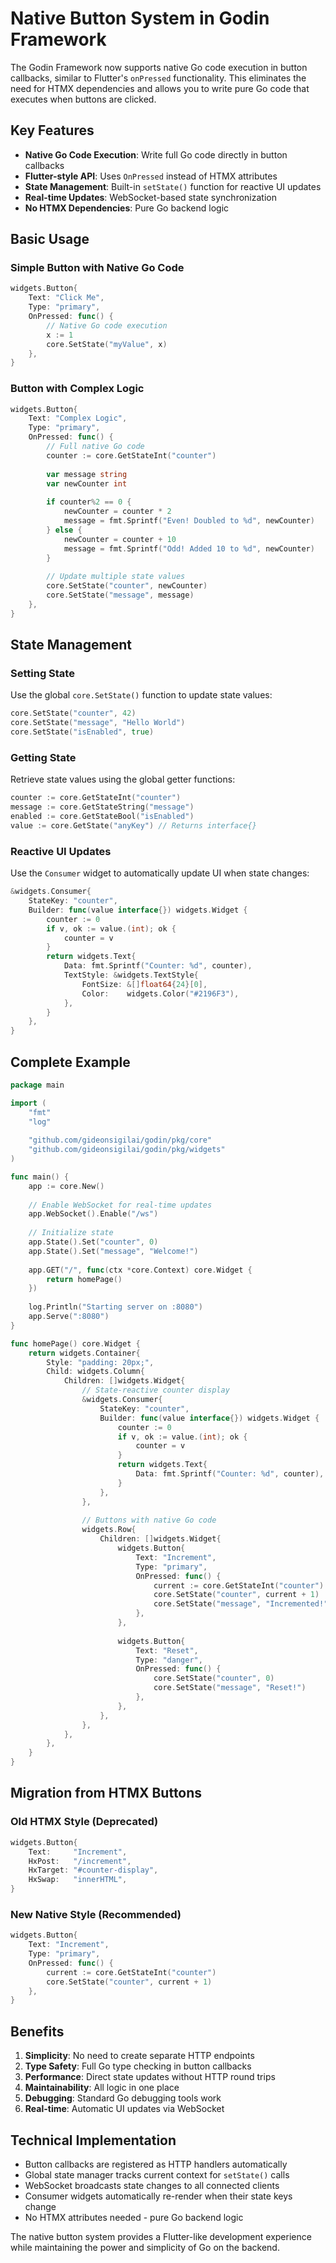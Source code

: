 # Native Button System in Godin Framework

The Godin Framework now supports native Go code execution in button callbacks, similar to Flutter's `onPressed` functionality. This eliminates the need for HTMX dependencies and allows you to write pure Go code that executes when buttons are clicked.

## Key Features

- **Native Go Code Execution**: Write full Go code directly in button callbacks
- **Flutter-style API**: Uses `OnPressed` instead of HTMX attributes
- **State Management**: Built-in `setState()` function for reactive UI updates
- **Real-time Updates**: WebSocket-based state synchronization
- **No HTMX Dependencies**: Pure Go backend logic

## Basic Usage

### Simple Button with Native Go Code

```go
widgets.Button{
    Text: "Click Me",
    Type: "primary",
    OnPressed: func() {
        // Native Go code execution
        x := 1
        core.SetState("myValue", x)
    },
}
```

### Button with Complex Logic

```go
widgets.Button{
    Text: "Complex Logic",
    Type: "primary",
    OnPressed: func() {
        // Full native Go code
        counter := core.GetStateInt("counter")
        
        var message string
        var newCounter int
        
        if counter%2 == 0 {
            newCounter = counter * 2
            message = fmt.Sprintf("Even! Doubled to %d", newCounter)
        } else {
            newCounter = counter + 10
            message = fmt.Sprintf("Odd! Added 10 to %d", newCounter)
        }
        
        // Update multiple state values
        core.SetState("counter", newCounter)
        core.SetState("message", message)
    },
}
```

## State Management

### Setting State

Use the global `core.SetState()` function to update state values:

```go
core.SetState("counter", 42)
core.SetState("message", "Hello World")
core.SetState("isEnabled", true)
```

### Getting State

Retrieve state values using the global getter functions:

```go
counter := core.GetStateInt("counter")
message := core.GetStateString("message")
enabled := core.GetStateBool("isEnabled")
value := core.GetState("anyKey") // Returns interface{}
```

### Reactive UI Updates

Use the `Consumer` widget to automatically update UI when state changes:

```go
&widgets.Consumer{
    StateKey: "counter",
    Builder: func(value interface{}) widgets.Widget {
        counter := 0
        if v, ok := value.(int); ok {
            counter = v
        }
        return widgets.Text{
            Data: fmt.Sprintf("Counter: %d", counter),
            TextStyle: &widgets.TextStyle{
                FontSize: &[]float64{24}[0],
                Color:    widgets.Color("#2196F3"),
            },
        }
    },
}
```

## Complete Example

```go
package main

import (
    "fmt"
    "log"
    
    "github.com/gideonsigilai/godin/pkg/core"
    "github.com/gideonsigilai/godin/pkg/widgets"
)

func main() {
    app := core.New()
    
    // Enable WebSocket for real-time updates
    app.WebSocket().Enable("/ws")
    
    // Initialize state
    app.State().Set("counter", 0)
    app.State().Set("message", "Welcome!")
    
    app.GET("/", func(ctx *core.Context) core.Widget {
        return homePage()
    })
    
    log.Println("Starting server on :8080")
    app.Serve(":8080")
}

func homePage() core.Widget {
    return widgets.Container{
        Style: "padding: 20px;",
        Child: widgets.Column{
            Children: []widgets.Widget{
                // State-reactive counter display
                &widgets.Consumer{
                    StateKey: "counter",
                    Builder: func(value interface{}) widgets.Widget {
                        counter := 0
                        if v, ok := value.(int); ok {
                            counter = v
                        }
                        return widgets.Text{
                            Data: fmt.Sprintf("Counter: %d", counter),
                        }
                    },
                },
                
                // Buttons with native Go code
                widgets.Row{
                    Children: []widgets.Widget{
                        widgets.Button{
                            Text: "Increment",
                            Type: "primary",
                            OnPressed: func() {
                                current := core.GetStateInt("counter")
                                core.SetState("counter", current + 1)
                                core.SetState("message", "Incremented!")
                            },
                        },
                        
                        widgets.Button{
                            Text: "Reset",
                            Type: "danger",
                            OnPressed: func() {
                                core.SetState("counter", 0)
                                core.SetState("message", "Reset!")
                            },
                        },
                    },
                },
            },
        },
    }
}
```

## Migration from HTMX Buttons

### Old HTMX Style (Deprecated)
```go
widgets.Button{
    Text:     "Increment",
    HxPost:   "/increment",
    HxTarget: "#counter-display",
    HxSwap:   "innerHTML",
}
```

### New Native Style (Recommended)
```go
widgets.Button{
    Text: "Increment",
    Type: "primary",
    OnPressed: func() {
        current := core.GetStateInt("counter")
        core.SetState("counter", current + 1)
    },
}
```

## Benefits

1. **Simplicity**: No need to create separate HTTP endpoints
2. **Type Safety**: Full Go type checking in button callbacks
3. **Performance**: Direct state updates without HTTP round trips
4. **Maintainability**: All logic in one place
5. **Debugging**: Standard Go debugging tools work
6. **Real-time**: Automatic UI updates via WebSocket

## Technical Implementation

- Button callbacks are registered as HTTP handlers automatically
- Global state manager tracks current context for `setState()` calls
- WebSocket broadcasts state changes to all connected clients
- Consumer widgets automatically re-render when their state keys change
- No HTMX attributes needed - pure Go backend logic

The native button system provides a Flutter-like development experience while maintaining the power and simplicity of Go on the backend.
